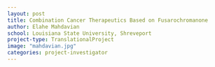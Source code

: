```yaml
---
layout: post
title: Combination Cancer Therapeutics Based on Fusarochromanone
author: Elahe Mahdavian
school: Louisiana State University, Shreveport
project-type: TranslationalProject
image: "mahdavian.jpg"
categories: project-investigator
---
```

